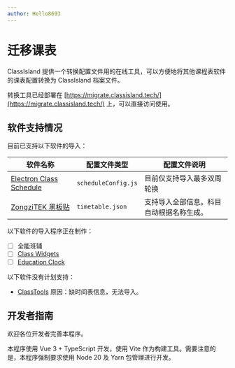 ```yaml
---
author: Hello8693
---
```


# 迁移课表

ClassIsland 提供一个转换配置文件用的在线工具，可以方便地将其他课程表软件的课表配置转换为 ClassIsland 档案文件。

转换工具已经部署在 [https://migrate.classisland.tech/](https://migrate.classisland.tech/) 上，可以直接访问使用。

## 软件支持情况

目前已支持以下软件的导入：

| 软件名称 | 配置文件类型 | 配置文件说明 |
| --- | --- | --- |
| [Electron Class Schedule](https://github.com/EnderWolf006/ElectronClassSchedule/) | `scheduleConfig.js` | 目前仅支持导入最多双周轮换 |
| [ZongziTEK 黑板贴](https://github.com/STBBRD/ZongziTEK-Blackboard-Sticker/) | `timetable.json` | 支持导入全部信息。科目自动根据名称生成。 |


以下软件的导入程序正在制作：

- [ ] 全能班辅
- [ ] [Class Widgets](https://github.com/RinLit-233-shiroko/Class-Widgets/)
- [ ] [Education Clock](https://github.com/Return-Log/Education-Clock/)

以下软件没有计划支持：

- [ClassTools](https://github.com/clansty/ClassTools/) 原因：缺时间表信息，无法导入。

## 开发者指南

欢迎各位开发者完善本程序。

本程序使用 Vue 3 + TypeScript 开发，使用 Vite 作为构建工具。需要注意的是，本程序强制要求使用 Node 20 及 Yarn 包管理进行开发。
